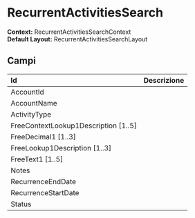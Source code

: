 # RecurrentActivitiesSearch

  
 **Context:** RecurrentActivitiesSearchContext   
 **Default Layout:** RecurrentActivitiesSearchLayout

## Campi

| Id | Descrizione |
| :--- | :--- |
| AccountId |  |
| AccountName |  |
| ActivityType |  |
| FreeContextLookup1Description \[1..5\] |  |
| FreeDecimal1 \[1..3\] |  |
| FreeLookup1Description \[1..3\] |  |
| FreeText1 \[1..5\] |  |
| Notes |  |
| RecurrenceEndDate |  |
| RecurrenceStartDate |  |
| Status |  |

